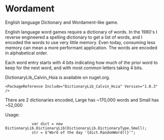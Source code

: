 # Wordament
English language Dictionary and Wordament-like game.

English language word games require a dictionary of words.
In the 1980's I reverse engineered a spelling dictionary to get a list of words, and I encoded the words to use very little memory.
Even today, consuming less memory can mean a more performant application.
The words are encoded in alphabetical order.

Each word entry starts with 4 bits indicating how much of the prior word to keep for the next word, and with most common letters taking 4 bits.

DictionaryLib_Calvin_Hsia is available on nuget.org.

    <PackageReference Include="DictionaryLib_Calvin_Hsia" Version="1.0.3" />

There are 2 dictionaries encoded, Large has ~170,000 words and Small has ~52,000

Usage:
```
            var dict = new DictionaryLib.DictionaryLib(DictionaryLib.DictionaryType.Small);
            str = $"Word of the day '{dict.RandomWord()}'";

```
